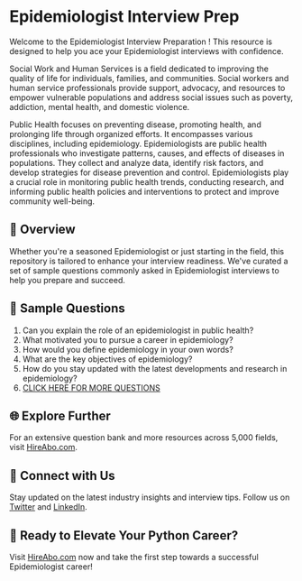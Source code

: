 # Epidemiologist Interview Prep

Welcome to the Epidemiologist Interview Preparation ! This resource is designed to help you ace your Epidemiologist interviews with confidence.

Social Work and Human Services is a field dedicated to improving the quality of life for individuals, families, and communities. Social workers and human service professionals provide support, advocacy, and resources to empower vulnerable populations and address social issues such as poverty, addiction, mental health, and domestic violence.

Public Health focuses on preventing disease, promoting health, and prolonging life through organized efforts. It encompasses various disciplines, including epidemiology. Epidemiologists are public health professionals who investigate patterns, causes, and effects of diseases in populations. They collect and analyze data, identify risk factors, and develop strategies for disease prevention and control. Epidemiologists play a crucial role in monitoring public health trends, conducting research, and informing public health policies and interventions to protect and improve community well-being.

## 🚀 Overview

Whether you're a seasoned Epidemiologist or just starting in the field, this repository is tailored to enhance your interview readiness. We've curated a set of sample questions commonly asked in Epidemiologist interviews to help you prepare and succeed.

## 📝 Sample Questions

1. Can you explain the role of an epidemiologist in public health?
2. What motivated you to pursue a career in epidemiology?
3. How would you define epidemiology in your own words?
4. What are the key objectives of epidemiology?
5. How do you stay updated with the latest developments and research in epidemiology?
6. [CLICK HERE FOR MORE QUESTIONS](https://hireabo.com/job/13_2_1/Epidemiologist)

## 🌐 Explore Further

For an extensive question bank and more resources across 5,000 fields, visit [HireAbo.com](https://www.hireabo.com).

## 📱 Connect with Us

Stay updated on the latest industry insights and interview tips. Follow us on [Twitter](https://twitter.com/hireabo) and [LinkedIn](https://www.linkedin.com/in/hire-abo-3609972a8/).

## 🚀 Ready to Elevate Your Python Career?

Visit [HireAbo.com](https://www.hireabo.com) now and take the first step towards a successful Epidemiologist career!